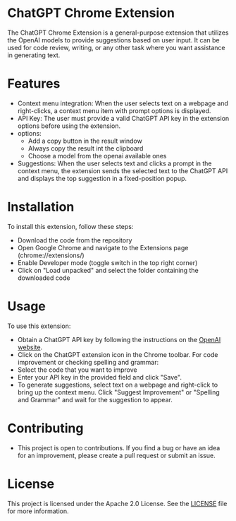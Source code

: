 # ChatGPT Chrome Extension
The ChatGPT Chrome Extension is a general-purpose extension that utilizes the OpenAI models to provide suggestions based on user input. It can be used for code review, writing, or any other task where you want assistance in generating text.

# Features
- Context menu integration: When the user selects text on a webpage and right-clicks, a context menu item with prompt options is displayed.
- API Key: The user must provide a valid ChatGPT API key in the extension options before using the extension.
- options: 
  * Add a copy button in the result window
  * Always copy the result int the clipboard
  * Choose a model from the openai available ones
- Suggestions: When the user selects text and clicks a prompt in the context menu, the extension sends the selected text to the ChatGPT API and displays the top suggestion in a fixed-position popup.

# Installation
To install this extension, follow these steps:

- Download the code from the repository
- Open Google Chrome and navigate to the Extensions page (chrome://extensions/)
- Enable Developer mode (toggle switch in the top right corner)
- Click on "Load unpacked" and select the folder containing the downloaded code

# Usage
To use this extension:

- Obtain a ChatGPT API key by following the instructions on the [OpenAI website](https://platform.openai.com/docs/api-reference/authentication).
- Click on the ChatGPT extension icon in the Chrome toolbar.
For code improvement or checking spelling and grammar:
- Select the code that you want to improve
- Enter your API key in the provided field and click "Save".
- To generate suggestions, select text on a webpage and right-click to bring up the context menu. Click "Suggest Improvement" or "Spelling and Grammar" and wait for the suggestion to appear.
 

# Contributing
- This project is open to contributions. If you find a bug or have an idea for an improvement, please create a pull request or submit an issue.

# License
This project is licensed under the Apache 2.0 License. See the [LICENSE](LICENSE.md) file for more information.